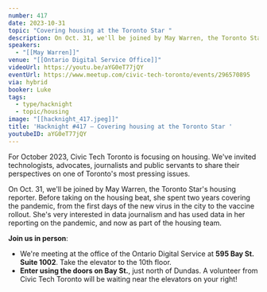 ```yaml
---
number: 417
date: 2023-10-31
topic: "Covering housing at the Toronto Star "
description: On Oct. 31, we'll be joined by May Warren, the Toronto Star's housing reporter. Before taking on the housing beat, she spent two years covering the pandemic, from the first days of the new virus in the city to the vaccine rollout. She's very interested in data journalism and has used data in her reporting on the pandemic, and now as part of the housing team.
speakers:
  - "[[May Warren]]"
venue: "[[Ontario Digital Service Office]]"
videoUrl: https://youtu.be/aYG0eT77jQY
eventUrl: https://www.meetup.com/civic-tech-toronto/events/296570895
via: hybrid
booker: Luke
tags:
  - type/hacknight
  - topic/housing
image: "[[hacknight_417.jpeg]]"
title: 'Hacknight #417 – Covering housing at the Toronto Star '
youtubeID: aYG0eT77jQY
---
```

For October 2023, Civic Tech Toronto is focusing on housing. We've invited technologists, advocates, journalists and public servants to share their perspectives on one of Toronto's most pressing issues.

On Oct. 31, we'll be joined by May Warren, the Toronto Star's housing reporter. Before taking on the housing beat, she spent two years covering the pandemic, from the first days of the new virus in the city to the vaccine rollout. She's very interested in data journalism and has used data in her reporting on the pandemic, and now as part of the housing team.

**Join us in person**:

* We're meeting at the office of the Ontario Digital Service at **595 Bay St. Suite 1002**. Take the elevator to the 10th floor.
* **Enter using the doors on Bay St.**, just north of Dundas. A volunteer from Civic Tech Toronto will be waiting near the elevators on your right!
